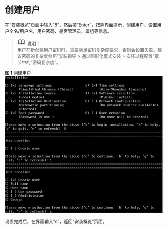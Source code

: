 # 创建用户<a name="ZH-CN_TOPIC_0220373235"></a>

在“安装概览”页面中输入“8”，然后按“Enter”，按照界面提示，创建用户、设置用户全名/用户名、用户密码、是否管理员、属组等信息。

>![](./public_sys-resources/icon-note.gif) **说明：**   
>用户在新创建用户密码时，需要满足密码复杂度要求，否则会设置失败。建议密码的复杂度参照“安装指导 \> 通过图形化模式安装 \> 安装过程配置”章节中的“密码复杂度”。  

**图 1**  创建用户<a name="zh-cn_topic_0155778954_zh-cn_topic_0151920811_f125c609b7ef6419a8b412d185f727a6b"></a>  
![](./figures/创建用户-4.png "创建用户-4")

设置完成后，在界面输入“c”，返回“安装概览”页面。

